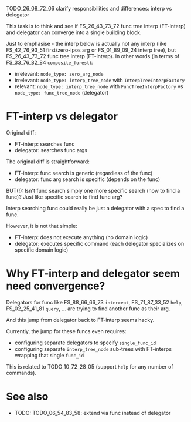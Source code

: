 
TODO_26_08_72_06 clarify responsibilities and differences: interp vs delegator

This task is to think and see if FS_26_43_73_72 func tree interp (FT-interp) and delegator can
converge into a single building block.

Just to emphasise - the interp below is actually not any interp
(like FS_42_76_93_51 first/zero-ipos arg or FS_01_89_09_24 interp tree),
but FS_26_43_73_72 func tree interp (FT-interp).
In other words (in terms of FS_33_76_82_84 `composite_forest`):
*   irrelevant: `node_type: zero_arg_node`
*   irrelevant: `node_type: interp_tree_node` with `InterpTreeInterpFactory`
*   relevant: `node_type: interp_tree_node` with `FuncTreeInterpFactory` vs `node_type: func_tree_node` (delegator)

# FT-interp vs delegator

Original diff:
*   FT-interp: searches func
*   delegator: searches func args

The original diff is straightforward:
*   FT-interp: func search is generic (regardless of the func)
*   delegator: func arg search is specific (depends on the func)

BUT(!): Isn't func search simply one more specific search (now to find a func)? Just like specific search to find func arg?

Interp searching func could really be just a delegator with a spec to find a func.

However, it is not that simple:
*   FT-interp: does not execute anything (no domain logic)
*   delegator: executes specific command (each delegator specializes on specific domain logic)

# Why FT-interp and delegator seem need convergence?

Delegators for func like FS_88_66_66_73 `intercept`, FS_71_87_33_52 `help`, FS_02_25_41_81 `query`, ...
are trying to find another func as their arg.

And this jump from delegator back to FT-interp seems hacky.

Currently, the jump for these funcs even requires:
*   configuring separate delegators to specify `single_func_id`
*   configuring separate `interp_tree_node` sub-trees with FT-interps wrapping that single `func_id`

This is related to TODO_10_72_28_05 (support `help` for any number of commands).

# See also

*   TODO: TODO_06_54_83_58: extend via func instead of delegator
